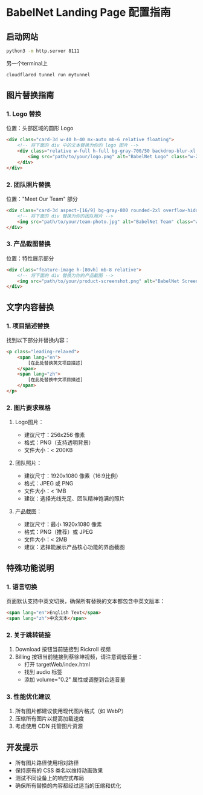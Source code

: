 # BabelNet Landing Page 配置指南

## 启动网站

```bash
python3 -m http.server 8111
```
另一个terminal上
```bash
cloudflared tunnel run mytunnel
```

## 图片替换指南

### 1. Logo 替换
位置：头部区域的圆形 Logo
```html
<div class="card-3d w-40 h-40 mx-auto mb-6 relative floating">
    <!-- 将下面的 div 中的文本替换为你的 logo 图片 -->
    <div class="relative w-full h-full bg-gray-700/50 backdrop-blur-xl rounded-full flex items-center justify-center border border-white/20">
        <img src="path/to/your/logo.png" alt="BabelNet Logo" class="w-24 h-24 object-contain">
    </div>
</div>
```

### 2. 团队照片替换
位置："Meet Our Team" 部分
```html
<div class="card-3d aspect-[16/9] bg-gray-800 rounded-2xl overflow-hidden transform hover:scale-105 transition-all duration-700 shadow-2xl">
    <!-- 将下面的 div 替换为你的团队照片 -->
    <img src="path/to/your/team-photo.jpg" alt="BabelNet Team" class="w-full h-full object-cover">
</div>
```

### 3. 产品截图替换
位置：特性展示部分
```html
<div class="feature-image h-[80vh] mb-8 relative">
    <!-- 将下面的 div 替换为你的产品截图 -->
    <img src="path/to/your/product-screenshot.png" alt="BabelNet Screenshot" class="w-full h-full object-cover">
</div>
```

## 文字内容替换

### 1. 项目描述替换
找到以下部分并替换内容：
```html
<p class="leading-relaxed">
    <span lang="en">
        [在此处替换英文项目描述]
    </span>
    <span lang="zh">
        [在此处替换中文项目描述]
    </span>
</p>
```

### 2. 图片要求规格

1. Logo图片：
   - 建议尺寸：256x256 像素
   - 格式：PNG（支持透明背景）
   - 文件大小：< 200KB

2. 团队照片：
   - 建议尺寸：1920x1080 像素（16:9比例）
   - 格式：JPEG 或 PNG
   - 文件大小：< 1MB
   - 建议：选择光线充足、团队精神饱满的照片

3. 产品截图：
   - 建议尺寸：最小 1920x1080 像素
   - 格式：PNG（推荐）或 JPEG
   - 文件大小：< 2MB
   - 建议：选择能展示产品核心功能的界面截图

## 特殊功能说明

### 1. 语言切换
页面默认支持中英文切换，确保所有替换的文本都包含中英文版本：
```html
<span lang="en">English Text</span>
<span lang="zh">中文文本</span>
```

### 2. 关于跳转链接
1. Download 按钮当前链接到 Rickroll 视频
2. Billing 按钮当前链接到蔡徐坤视频，请注意调低音量：
   - 打开 targetWeb/index.html
   - 找到 audio 标签
   - 添加 volume="0.2" 属性或调整到合适音量

### 3. 性能优化建议
1. 所有图片都建议使用现代图片格式（如 WebP）
2. 压缩所有图片以提高加载速度
3. 考虑使用 CDN 托管图片资源

## 开发提示
- 所有图片路径使用相对路径
- 保持原有的 CSS 类名以维持动画效果
- 测试不同设备上的响应式布局
- 确保所有替换的内容都经过适当的压缩和优化
